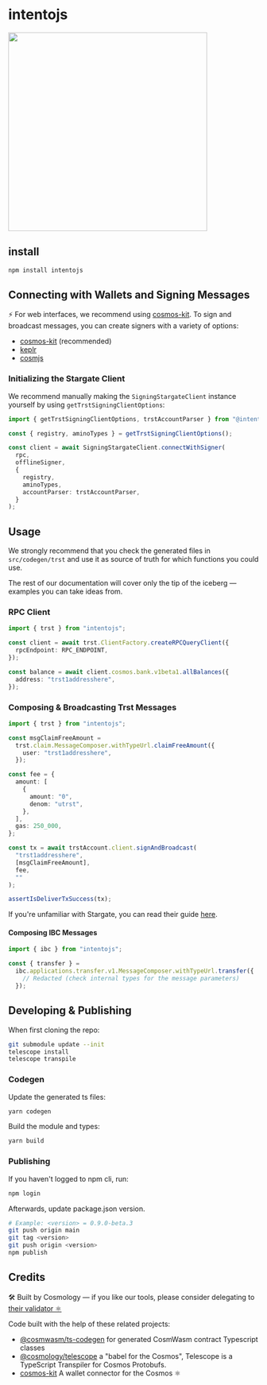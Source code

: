 # intentojs

<img src="https://docs.trustlesshub.com/assets/img/banner.05ada057.png" width="400">

## install

```sh
npm install intentojs
```

## Connecting with Wallets and Signing Messages

⚡️ For web interfaces, we recommend using [cosmos-kit](https://github.com/cosmology-tech/cosmos-kit). To sign and broadcast messages, you can create signers with a variety of options:

- [cosmos-kit](https://github.com/cosmology-tech/cosmos-kit/tree/main/packages/react#signing-clients) (recommended)
- [keplr](https://docs.keplr.app/api/cosmjs.html)
- [cosmjs](https://gist.github.com/webmaster128/8444d42a7eceeda2544c8a59fbd7e1d9)

### Initializing the Stargate Client

We recommend manually making the `SigningStargateClient` instance yourself by using `getTrstSigningClientOptions`:

```ts
import { getTrstSigningClientOptions, trstAccountParser } from "@intentojs";

const { registry, aminoTypes } = getTrstSigningClientOptions();

const client = await SigningStargateClient.connectWithSigner(
  rpc,
  offlineSigner,
  {
    registry,
    aminoTypes,
    accountParser: trstAccountParser,
  }
);
```

## Usage

We strongly recommend that you check the generated files in `src/codegen/trst` and use it as source of truth for which functions you could use.

The rest of our documentation will cover only the tip of the iceberg &mdash; examples you can take ideas from.

### RPC Client

```ts
import { trst } from "intentojs";

const client = await trst.ClientFactory.createRPCQueryClient({
  rpcEndpoint: RPC_ENDPOINT,
});

const balance = await client.cosmos.bank.v1beta1.allBalances({
  address: "trst1addresshere",
});
```

### Composing & Broadcasting Trst Messages

```ts
import { trst } from "intentojs";

const msgClaimFreeAmount =
  trst.claim.MessageComposer.withTypeUrl.claimFreeAmount({
    user: "trst1addresshere",
  });

const fee = {
  amount: [
    {
      amount: "0",
      denom: "utrst",
    },
  ],
  gas: 250_000,
};

const tx = await trstAccount.client.signAndBroadcast(
  "trst1addresshere",
  [msgClaimFreeAmount],
  fee,
  ""
);

assertIsDeliverTxSuccess(tx);
```

If you're unfamiliar with Stargate, you can read their guide [here](https://gist.github.com/webmaster128/8444d42a7eceeda2544c8a59fbd7e1d9).

#### Composing IBC Messages

```js
import { ibc } from "intentojs";

const { transfer } =
  ibc.applications.transfer.v1.MessageComposer.withTypeUrl.transfer({
    // Redacted (check internal types for the message parameters)
  });
```

## Developing & Publishing

When first cloning the repo:

```bash
git submodule update --init
telescope install
telescope transpile
```

### Codegen

Update the generated ts files:

```bash
yarn codegen
```

Build the module and types:

```bash
yarn build
```

### Publishing

If you haven't logged to npm cli, run:

```bash
npm login
```

Afterwards, update package.json version.

```bash
# Example: <version> = 0.9.0-beta.3
git push origin main
git tag <version>
git push origin <version>
npm publish
```

## Credits

🛠 Built by Cosmology — if you like our tools, please consider delegating to [their validator ⚛️](https://cosmology.tech/validator)

Code built with the help of these related projects:

- [@cosmwasm/ts-codegen](https://github.com/CosmWasm/ts-codegen) for generated CosmWasm contract Typescript classes
- [@cosmology/telescope](https://github.com/cosmology/telescope) a "babel for the Cosmos", Telescope is a TypeScript Transpiler for Cosmos Protobufs.
- [cosmos-kit](https://github.com/cosmology-tech/cosmos-kit) A wallet connector for the Cosmos ⚛️
